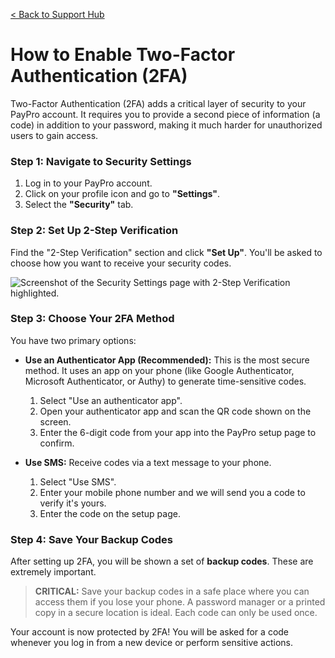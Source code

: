 [< Back to Support Hub](../index.md)

# How to Enable Two-Factor Authentication (2FA)

Two-Factor Authentication (2FA) adds a critical layer of security to your PayPro account. It requires you to provide a second piece of information (a code) in addition to your password, making it much harder for unauthorized users to gain access.

### Step 1: Navigate to Security Settings
1. Log in to your PayPro account.
2. Click on your profile icon and go to **"Settings"**.
3. Select the **"Security"** tab.

### Step 2: Set Up 2-Step Verification
Find the "2-Step Verification" section and click **"Set Up"**. You'll be asked to choose how you want to receive your security codes.

![Screenshot of the Security Settings page with 2-Step Verification highlighted.](https://placehold.co/800x400/E8E8E8/2E2E2E?text=Security+Settings+Page)

### Step 3: Choose Your 2FA Method

You have two primary options:

* **Use an Authenticator App (Recommended):** This is the most secure method. It uses an app on your phone (like Google Authenticator, Microsoft Authenticator, or Authy) to generate time-sensitive codes.
    1.  Select "Use an authenticator app".
    2.  Open your authenticator app and scan the QR code shown on the screen.
    3.  Enter the 6-digit code from your app into the PayPro setup page to confirm.

* **Use SMS:** Receive codes via a text message to your phone.
    1.  Select "Use SMS".
    2.  Enter your mobile phone number and we will send you a code to verify it's yours.
    3.  Enter the code on the setup page.

### Step 4: Save Your Backup Codes
After setting up 2FA, you will be shown a set of **backup codes**. These are extremely important.

> **CRITICAL:** Save your backup codes in a safe place where you can access them if you lose your phone. A password manager or a printed copy in a secure location is ideal. Each code can only be used once.

Your account is now protected by 2FA! You will be asked for a code whenever you log in from a new device or perform sensitive actions.
